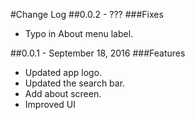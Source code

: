 #Change Log
##0.0.2 - ???
###Fixes
- Typo in About menu label.

##0.0.1 - September 18, 2016
###Features
- Updated app logo.
- Updated the search bar.
- Add about screen.
- Improved UI